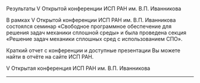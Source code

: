 Результаты V Открытой конференции ИСП РАН им. В.П. Иванникова

В рамках V Открытой конференции ИСП РАН им. В.П. Иванникова состоялся семинар «Свободное программное обеспечение для решения задач механики сплошной среды» и была проведена секция «Решение задач механики сплошных сред с использованием СПО».

Краткий отчет с конференции и доступные презентации Вы можете найти в отчёте на сайте ИСП РАН.

V Открытая конференция ИСП РАН им. В.П. Иванникова


______________________________________________________________________________________________________________________




